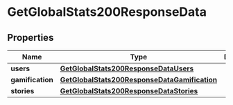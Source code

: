 

# GetGlobalStats200ResponseData


## Properties

| Name | Type | Description | Notes |
|------------ | ------------- | ------------- | -------------|
|**users** | [**GetGlobalStats200ResponseDataUsers**](GetGlobalStats200ResponseDataUsers.md) |  |  [optional] |
|**gamification** | [**GetGlobalStats200ResponseDataGamification**](GetGlobalStats200ResponseDataGamification.md) |  |  [optional] |
|**stories** | [**GetGlobalStats200ResponseDataStories**](GetGlobalStats200ResponseDataStories.md) |  |  [optional] |



